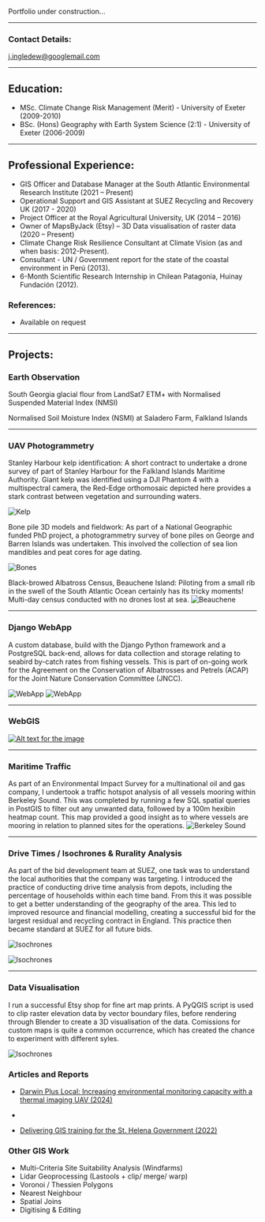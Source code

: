 Portfolio under construction...

___

### Contact Details: 
j.ingledew@googlemail.com

___

## Education:
- MSc. Climate Change Risk Management (Merit) - University of Exeter (2009-2010)
- BSc. (Hons) Geography with Earth System Science (2:1) - University of Exeter (2006-2009)

___

## Professional Experience:
- GIS Officer and Database Manager at the South Atlantic Environmental Research Institute (2021 – Present)
- Operational Support and GIS Assistant at SUEZ Recycling and Recovery UK (2017 - 2020)
- Project Officer at the Royal Agricultural University, UK (2014 – 2016)
- Owner of MapsByJack (Etsy) – 3D Data visualisation of raster data (2020 – Present) 
- Climate Change Risk Resilience Consultant at Climate Vision (as and when basis: 2012-Present).
- Consultant - UN / Government report for the state of the coastal environment in Perú (2013).
- 6-Month Scientific Research Internship in Chilean Patagonia, Huinay Fundación (2012).

### References:
- Available on request
 
___

## Projects:

### Earth Observation
  
  South Georgia glacial flour from LandSat7 ETM+ with Normalised Suspended Material Index (NMSI)
  
  Normalised Soil Moisture Index (NSMI) at Saladero Farm, Falkland Islands

___

### UAV Photogrammetry
  Stanley Harbour kelp identification: A short contract to undertake a drone survey of part of Stanley Harbour for the Falkland Islands Maritime Authority. Giant kelp was identified using a DJI Phantom 4 with a multispectral camera, the Red-Edge orthomosaic depicted here provides a stark contrast between vegetation and surrounding waters. 
  
  ![Kelp](https://github.com/jingledew/portfolio/raw/main/images/photo_3.jpg)
    
  Bone pile 3D models and fieldwork: As part of a National Geographic funded PhD project, a photogrammetry survey of bone piles on George and Barren Islands was undertaken. This involved the collection of sea lion mandibles and peat cores for age dating. 
  
  ![Bones](https://github.com/jingledew/portfolio/raw/main/images/Photo_6.png)
    
  Black-browed Albatross Census, Beauchene Island:
  Piloting from a small rib in the swell of the South Atlantic Ocean certainly has its tricky moments! Multi-day census conducted with no drones lost at sea.
  ![Beauchene](https://github.com/jingledew/portfolio/raw/main/images/photo_1.jpg)

___

### Django WebApp
  A custom database, build with the Django Python framework and a PostgreSQL back-end, allows for data collection and storage relating to seabird by-catch rates from fishing vessels. This is part of on-going work for the Agreement on the Conservation of Albatrosses and Petrels (ACAP) for the Joint Nature Conservation Committee (JNCC).
  
  ![WebApp](https://github.com/jingledew/portfolio/raw/main/images/photo_4.png)
  ![WebApp](https://github.com/jingledew/portfolio/raw/main/images/photo_5.png)

___

### WebGIS
[![Alt text for the image](https://github.com/jingledew/portfolio/raw/main/images/bg01.jpg)](https://ims.saeri.org/lizmapsaeri/www/index.php/view/map/?repository=f01e&project=webGIS_MMA_msp_wu_combined)


___

### Maritime Traffic
As part of an Environmental Impact Survey for a multinational oil and gas company, I undertook a traffic hotspot analysis of all vessels mooring within Berkeley Sound. This was completed by running a few SQL spatial queries in PostGIS to filter out any unwanted data, followed by a 100m hexibin heatmap count. This map provided a good insight as to where vessels are mooring in relation to planned sites for the operations.
  ![Berkeley Sound](https://github.com/jingledew/portfolio/raw/main/images/photo_7.jpg)

___

### Drive Times / Isochrones & Rurality Analysis
As part of the bid development team at SUEZ, one task was to understand the local authorities that the company was targeting. I introduced the practice of conducting drive time analysis from depots, including the percentage of households within each time band. From this it was possible to get a better understanding of the geography of the area. This led to improved resource and financial modelling, creating a successful bid for the largest residual and recycling contract in England. This practice then became standard at SUEZ for all future bids.

![Isochrones](https://github.com/jingledew/portfolio/raw/main/images/photo_8.jpg)

![Isochrones](https://github.com/jingledew/portfolio/raw/main/images/photo_9.jpg)

___

### Data Visualisation
I run a successful Etsy shop for fine art map prints. A PyQGIS script is used to clip raster elevation data by vector boundary files, before rendering through Blender to create a 3D visualisation of the data. Comissions for custom maps is quite a common occurrence, which has created the chance to experiment with different syles.

![Isochrones](https://github.com/jingledew/portfolio/raw/main/images/photo_10.jpg)

### Articles and Reports

- [Darwin Plus Local: Increasing environmental monitoring capacity with a thermal imaging UAV (2024)](https://www.south-atlantic-research.org/increasing-environmental-monitoring-capacity-on-fi-a-thermal-imaging-uav-dpl00047/)

- 
- [Delivering GIS training for the St. Helena Government (2022)](https://www.sainthelena.gov.sh/2022/news/saeri-group-visit-to-st-helena-for-dplus-nca-project-and-move-on-south-atlantic-anchor-project/)



### Other GIS Work
- Multi-Criteria Site Suitability Analysis (Windfarms)
- Lidar Geoprocessing (Lastools + clip/ merge/ warp) 
- Voronoi / Thessien Polygons
- Nearest Neighbour
- Spatial Joins
- Digitising & Editing


























